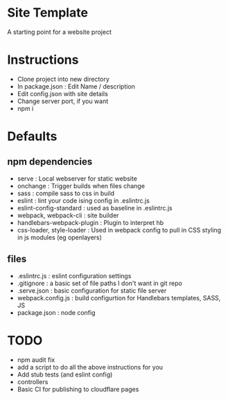 # Site Template

A starting point for a website project

# Instructions

* Clone project into new directory
* In package.json : Edit Name / description
* Edit config.json with site details
* Change server port, if you want
* npm i

# Defaults

## npm dependencies
* serve                     : Local webserver for static website
* onchange                  : Trigger builds when files change
* sass                      : compile sass to css in build
* eslint                    : lint your code ising config in .eslintrc.js
* eslint-config-standard    : used as baseline in .eslintrc.js
* webpack, webpack-cli      : site builder
* handlebars-webpack-plugin : Plugin to interpret hb
* css-loader, style-loader  : Used in webpack config to pull in CSS styling in js modules (eg openlayers)

## files
* .eslintrc.js              : eslint configuration settings
* .gitignore                : a basic set of file paths I don't want in git repo
* .serve.json               : basic configuration for static file server
* webpack.config.js         : build configurtion for Handlebars templates, SASS, JS
* package.json              : node config

# TODO

* npm audit fix
* add a script to do all the above instructions for you
* Add stub tests (and eslint config)
* controllers
* Basic CI for publishing to cloudflare pages